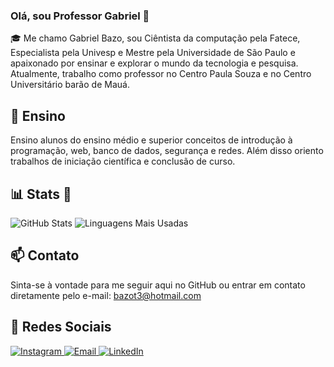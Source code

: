 ### Olá, sou Professor Gabriel 👋

🎓 Me chamo Gabriel Bazo, sou Ciêntista da computação pela Fatece, Especialista pela Univesp e Mestre pela Universidade de São Paulo e apaixonado por ensinar e explorar o mundo da tecnologia e pesquisa. Atualmente, trabalho como professor no Centro Paula Souza e no Centro Universitário barão de Mauá.

## 🚀 Ensino
Ensino alunos do ensino médio e superior conceitos de introdução à programação, web, banco de dados, segurança e redes. Além disso oriento trabalhos de iniciação científica e conclusão de curso.

## 📊 Stats 🔭 
![GitHub Stats](https://github-readme-stats.vercel.app/api?username=gbazo&show_icons=true&theme=dark)
![Linguagens Mais Usadas](https://github-readme-stats.vercel.app/api/top-langs/?username=gbazo&layout=compact&theme=dark)

## 📫 Contato
Sinta-se à vontade para me seguir aqui no GitHub ou entrar em contato diretamente pelo e-mail: bazot3@hotmail.com

## 📱 Redes Sociais

<p>
  <a href="https://www.instagram.com/profgabigol/">
    <img alt="Instagram" src="https://img.shields.io/badge/Instagram-E4405F?style=for-the-badge&logo=instagram&logoColor=white" />
  </a>
  <a href="mailto:bazot3@hotmail.com">
    <img alt="Email" src="https://img.shields.io/badge/Email-D14836?style=for-the-badge&logo=gmail&logoColor=white" />
  </a>
  <a href="https://www.linkedin.com/in/gbazo/">
    <img alt="LinkedIn" src="https://img.shields.io/badge/LinkedIn-0077B5?style=for-the-badge&logo=linkedin&logoColor=white" />
  </a>
</p>
<!--
**gbazo/gbazo** is a ✨ _special_ ✨ repository because its `README.md` (this file) appears on your GitHub profile.

Here are some ideas to get you started:

- 🔭 I’m currently working on ...
- 🌱 I’m currently learning ...
- 👯 I’m looking to collaborate on ...
- 🤔 I’m looking for help with ...
- 💬 Ask me about ...
- 📫 How to reach me: ...
- 😄 Pronouns: ...
- ⚡ Fun fact: ...
-->
